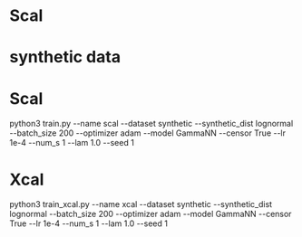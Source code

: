 # Scal
# synthetic data
# Scal
python3 train.py --name scal --dataset synthetic --synthetic_dist lognormal --batch_size 200 --optimizer adam --model GammaNN --censor True --lr 1e-4 --num_s 1 --lam 1.0 --seed 1
# Xcal
python3 train_xcal.py --name xcal --dataset synthetic --synthetic_dist lognormal --batch_size 200 --optimizer adam --model GammaNN --censor True --lr 1e-4 --num_s 1 --lam 1.0 --seed 1
